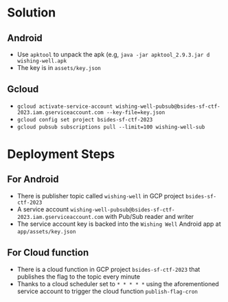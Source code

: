 # Solution
## Android 
* Use `apktool` to unpack the apk (e.g, `java -jar apktool_2.9.3.jar d wishing-well.apk`
* The key is in `assets/key.json`

## Gcloud 
* `gcloud activate-service-account wishing-well-pubsub@bsides-sf-ctf-2023.iam.gserviceaccount.com --key-file=key.json`
* `gcloud config set project bsides-sf-ctf-2023`
* `gcloud pubsub subscriptions pull --limit=100 wishing-well-sub`

# Deployment Steps

## For Android
* There is publisher topic called `wishing-well` in GCP project `bsides-sf-ctf-2023`
* A service account `wishing-well-pubsub@bsides-sf-ctf-2023.iam.gserviceaccount.com` with Pub/Sub reader and writer
* The service account key is backed into the `Wishing Well` Android app at `app/assets/key.json` 

## For Cloud function
* There is a cloud function in GCP project `bsides-sf-ctf-2023` that publishes the flag to the topic every minute
* Thanks to a cloud scheduler set to `* * * * *` using the aforementioned service account to trigger the cloud function `publish-flag-cron`
